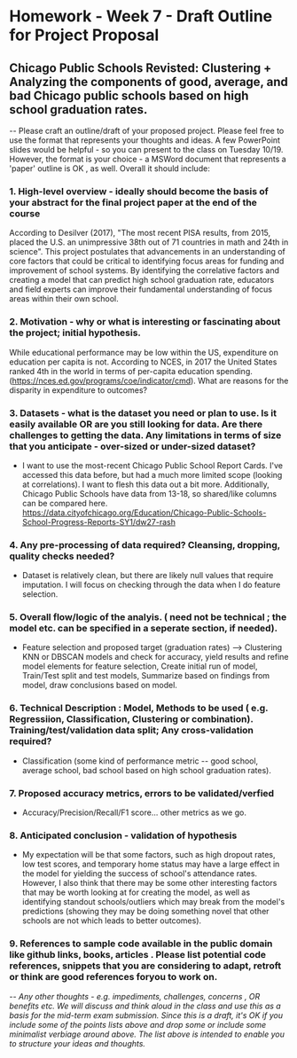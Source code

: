# Homework - Week 7 - Draft Outline for Project Proposal #
## Chicago Public Schools Revisted: Clustering + Analyzing the components of good, average, and bad Chicago public schools based on high school graduation rates.
--
Please craft an outline/draft of your proposed project. Please feel free to use the format that represents your thoughts and ideas.
A few PowerPoint slides would be helpful - so you can present to the class on Tuesday 10/19. 
However, the format is your choice - a MSWord document that represents a 'paper' outline is OK , as well. Overall it should include:

### 1. High-level overview - ideally should become the basis of your abstract for the final project paper at the end of the course
According to Desilver (2017), "The most recent PISA results, from 2015, placed the U.S. an unimpressive 38th out of 71 countries in math and 24th in science". 
This project postulates that advancements in an understanding of core factors that could be critical to identifying focus areas for funding and improvement of school systems. By identifying the correlative factors and creating a model that can predict high school graduation rate, educators and field experts can improve their fundamental understanding of focus areas within their own school.

### 2. Motivation - why or what is interesting or fascinating about the project; initial hypothesis.
While educational performance may be low within the US, expenditure on education per capita is not. According to NCES, in 2017 the United States ranked 4th in the world in terms of per-capita education spending. (https://nces.ed.gov/programs/coe/indicator/cmd). What are reasons for the disparity in expenditure to outcomes?

### 3. Datasets - what is the dataset you need or plan to use. Is it easily available OR are you still looking for data. Are there challenges to getting the data. Any limitations in terms of size that you anticipate - over-sized or under-sized dataset? 

- I want to use the most-recent Chicago Public School Report Cards. I've accessed this data before, but had a much more limited scope (looking at correlations). I want to flesh this data out a bit more. Additionally, Chicago Public Schools have data from 13-18, so shared/like columns can be compared here.
https://data.cityofchicago.org/Education/Chicago-Public-Schools-School-Progress-Reports-SY1/dw27-rash

### 4. Any pre-processing of data required? Cleansing, dropping, quality checks needed?
- Dataset is relatively clean, but there are likely null values that require imputation. I will focus on checking through the data when I do feature selection.

### 5. Overall flow/logic of the analyis. ( need not be technical ; the model etc. can be specified in a seperate section, if needed).
- Feature selection and proposed target (graduation rates) --> Clustering KNN or DBSCAN models and check for accuracy, yield results and refine model elements for feature selection, Create initial run of model, Train/Test split and test models, Summarize based on findings from model, draw conclusions based on model. 

### 6. Technical Description : Model, Methods to be used ( e.g. Regressiion, Classification, Clustering or combination). Training/test/validation data split; Any cross-validation required? 
- Classification (some kind of performance metric -- good school, average school, bad school based on high school graduation rates).

### 7. Proposed accuracy metrics, errors to be validated/verfied
- Accuracy/Precision/Recall/F1 score... other metrics as we go.

### 8. Anticipated conclusion - validation of hypothesis
- My expectation will be that some factors, such as high dropout rates, low test scores, and temporary home status may have a large effect in the model for yielding the success of school's attendance rates. However, I also think that there may be some other interesting factors that may be worth looking at for creating the model, as well as identifying standout schools/outliers which may break from the model's predictions (showing they may be doing something novel that other schools are not which leads to better outcomes). 

### 9. References to sample code available in the public domain like github links, books, articles . Please list potential code references, snippets that you are considering to adapt, retroft or think are good references foryou to work on.

--
*Any other thoughts - e.g. impediments, challenges, concerns , OR benefits etc. 
We will discuss and think aloud in the class and use this as a basis for the mid-term exam submission. Since this is a draft, it's OK if you include some of the points lists above and drop some or include some minimalist verbiage around above. The list above is intended to enable you to structure your ideas and thoughts.*
